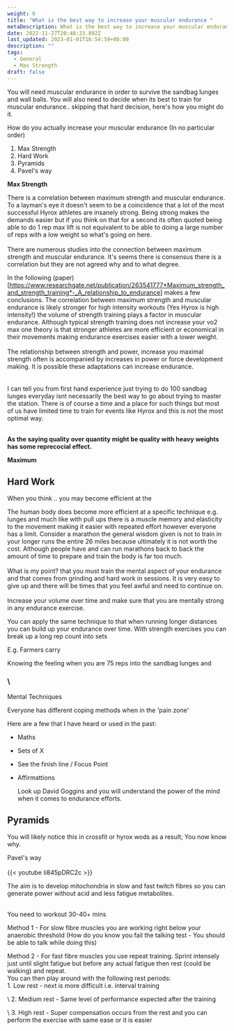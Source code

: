```yaml
---
weight: 0
title: "What is the best way to increase your muscular endurance "
metaDescription: What is the best way to increase your muscular endurance
date: 2022-11-27T20:48:23.892Z
last_updated: 2023-01-01T16:54:59+00:00
description: ""
tags:
  - General
  - Max Strength
draft: false
---
```

You will need muscular endurance in order to survive the sandbag lunges and wall balls. You will also need to decide when its best to train for muscular endurance.. skipping that hard decision, here's how you might do it.

How do you actually increase your muscular endurance (In no particular order)

1. Max Strength
2. Hard Work
3. Pyramids
4. Pavel's way



**Max Strength**

There is a correlation between maximum strength and muscular endurance. To a layman's eye it doesn't seem to be a coincidence that a lot of the most successful Hyrox athletes are insanely strong. Being strong makes the demands easier but if you think on that for a second its often quoted being able to do 1 rep max lift is not equivalent to be able to doing a large number of reps with a low weight so what's going on here.\
\
There are numerous studies into the connection between maximum strength and muscular endurance. It's seems there is consensus there is a correlation but they are not agreed why and to what degree. 

In the following (paper)[https://www.researchgate.net/publication/263541777*Maximum_strength_and_strength_training*-_A_relationship_to_endurance] makes a few conclusions. The correlation between maximum strength and muscular endurance is likely stronger for high intensity workouts (Yes Hyrox is high intensity!) the volume of strength training plays a factor in muscular endurance.  Although typical strength training does not increase your vo2 max one theory is that stronger athletes are more efficient or economical in their movements making endurance exercises easier with a lower weight. \
\
The relationship between strength and power, increase you maximal strength often is accompanied by increases in power or force development making. It is possible these adaptations can increase endurance.\
\
\
I can tell you from first hand experience just trying to do 100 sandbag lunges everyday isnt necessarily the best way to go about trying to master the station. There is of course a time and a place for such things but most of us have limited time to train for events like Hyrox and this is not the most optimal way.

\
**As the saying quality over quantity might be quality with heavy weights has some reprecocial effect.** 

**Maximum**

## **Hard Work**

When you think .. you may become efficient at the

The human body does become more efficient at a specific technique e.g. lunges and much like with pull ups there is a muscle memory and elasticity to the movement making it easier with repeated effort however everyone has a limit.  Consider a marathon the general wisdom given is not to train in your longer runs the entire 26 miles because ultimately it is not worth the cost. Although people have and can run marathons back to back the amount of time to prepare and train the body is far too much. \
\
What is my point? that you must train the mental aspect of your endurance and that comes from grinding and hard work in sessions. It is very easy to give up and there will be times that you feel awful and need to continue on.  \
\
Increase your volume over time and make sure that you are mentally strong in any endurance exercise.

You can apply the same technique to that when running longer distances you can build up your endurance over time. With strength exercises you can break up a long rep count into sets 

E.g. Farmers carry 

Knowing the feeling when you are 75 reps into the sandbag lunges and 

### \

Mental Techniques

Everyone has different coping methods when in the 'pain zone'

Here are a few that I have heard or used in the past:

* Maths
* Sets of X 
* See the finish line / Focus Point
* Affirmattions 

  Look up David Goggins and you will understand the power of the mind when it comes to endurance efforts. 

## Pyramids

You will likely notice this in crossfit or hyrox wods as a result; You now know why.







Pavel's way\
\
{{< youtube Ii845pDRC2c >}}

The aim is to develop mitochondria in slow and fast twitch fibres so you can generate power without acid and less fatigue metabolites.

\
You need to workout 30-40+ mins 

Method 1 - For slow fibre muscles you are working right below your anaerobic threshold (How do you know you fail the talking test - You should be able to talk while doing this)

Method 2 - For fast fibre muscles you use repeat training. Sprint intensely just until slight fatigue but before any actual fatigue then rest (could be walking) and repeat.\
  You can then play around with the following rest periods:\
    1. Low rest - next is more difficult i.e. interval training

\    2. Medium rest - Same level of performance expected after the training 

\    3. High rest - Super compensation occurs from the rest and you can perform the exercise with same ease or it is easier